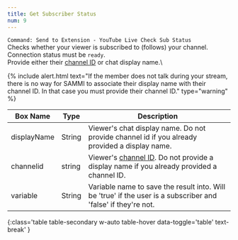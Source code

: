 ```yaml
---
title: Get Subscriber Status
num: 9
---
```


`Command: Send to Extension - YouTube Live Check Sub Status`\
Checks whether your viewer is subscribed to (follows) your channel. Connection status must be `ready`.\
Provide either their [channel ID](https://commentpicker.com/youtube-channel-id.php) or chat display name.\

{% include alert.html text="If the member does not talk during your stream, there is no way for SAMMI to associate their display name with their channel ID. In that case you must provide their channel ID." type="warning" %}

| Box Name | Type | Description |
|-------|--------|--------
|displayName|String|Viewer's chat display name. Do not provide channel id if you already provided a display name.|
|channelid | string | Viewer's [channel ID](https://commentpicker.com/youtube-channel-id.php). Do not provide a display name if you already provided a channel ID.
|variable|String|Variable name to save the result into. Will be 'true' if the user is a subscriber and 'false' if they're not.|
{:class='table table-secondary w-auto table-hover data-toggle='table' text-break' }







